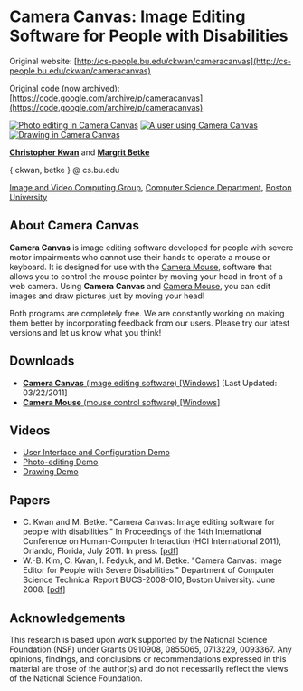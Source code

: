 # Camera Canvas: Image Editing Software for People with Disabilities

Original website: [http://cs-people.bu.edu/ckwan/cameracanvas](http://cs-people.bu.edu/ckwan/cameracanvas)

Original code (now archived): [https://code.google.com/archive/p/cameracanvas](https://code.google.com/archive/p/cameracanvas)

[![Photo editing in Camera Canvas](http://cs-people.bu.edu/ckwan/cameracanvas/HorizontalBigCrop25Percent.png)](http://cs-people.bu.edu/ckwan/cameracanvas/HorizontalBigCrop.png) [![A user using Camera Canvas](http://cs-people.bu.edu/ckwan/cameracanvas/UserStudy33Percent.png)](http://cs-people.bu.edu/ckwan/cameracanvas/UserStudy.png) [![Drawing in Camera Canvas](http://cs-people.bu.edu/ckwan/cameracanvas/VerticalSmallDraw25Percent.png)](http://cs-people.bu.edu/ckwan/cameracanvas/VerticalSmallDraw.png)

[**Christopher Kwan**](http://cs-people.bu.edu/ckwan/) and [**Margrit Betke**](http://www.cs.bu.edu/~betke/)

{ ckwan, betke } @ cs.bu.edu

[Image and Video Computing Group](http://www.cs.bu.edu/groups/ivc/), [Computer Science Department](http://www.cs.bu.edu/), [Boston University](http://www.bu.edu/)

## About Camera Canvas

**Camera Canvas** is image editing software developed for people with severe motor impairments who cannot use their hands to operate a mouse or keyboard. It is designed for use with the [Camera Mouse](http://cameramouse.bu.edu/), software that allows you to control the mouse pointer by moving your head in front of a web camera. Using **Camera Canvas** and [Camera Mouse](http://cameramouse.bu.edu/), you can edit images and draw pictures just by moving your head!

Both programs are completely free. We are constantly working on making them better by incorporating feedback from our users. Please try our latest versions and let us know what you think!

## Downloads

*   [**Camera Canvas** (image editing software) [Windows]](http://cs-people.bu.edu/ckwan/cameracanvas/CameraCanvasInstaller.zip) [Last Updated: 03/22/2011]
*   [**Camera Mouse** (mouse control software) [Windows]](http://cameramouse.bu.edu/)

## Videos

* [User Interface and Configuration Demo](http://www.youtube.com/watch?v=Ox3atxN1AUg)
* [Photo-editing Demo](http://www.youtube.com/watch?v=i6aMR-oThCM)
* [Drawing Demo](http://www.youtube.com/watch?v=iK8G-qCgaO8)

## Papers

*   C. Kwan and M. Betke. "Camera Canvas: Image editing software for people with disabilities." In Proceedings of the 14th International Conference on Human-Computer Interaction (HCI International 2011), Orlando, Florida, July 2011\. In press. [[pdf](http://www.cs.bu.edu/techreports/pdf/2011-007-camera-canvas.pdf)]
*   W.-B. Kim, C. Kwan, I. Fedyuk, and M. Betke. "Camera Canvas: Image Editor for People with Severe Disabilities." Department of Computer Science Technical Report BUCS-2008-010, Boston University. June 2008\. [[pdf](http://www.cs.bu.edu/faculty/betke/papers/2008-010-camera-canvas.pdf)]

## Acknowledgements

This research is based upon work supported by the National Science Foundation (NSF) under Grants 0910908, 0855065, 0713229, 0093367. Any opinions, findings, and conclusions or recommendations expressed in this material are those of the author(s) and do not necessarily reflect the views of the National Science Foundation.
